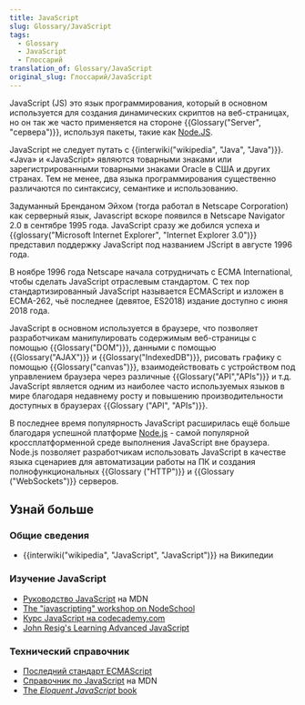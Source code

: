 ```yaml
---
title: JavaScript
slug: Glossary/JavaScript
tags:
  - Glossary
  - JavaScript
  - Глоссарий
translation_of: Glossary/JavaScript
original_slug: Глоссарий/JavaScript
---
```

JavaScript (JS) это язык программирования, который в основном используется для создания динамических скриптов на веб-страницах, но он так же часто применяется на стороне {{Glossary("Server", "сервера")}}, используя пакеты, такие как [Node.JS](http://nodejs.org/).

JavaScript не следует путать с {{interwiki("wikipedia", "Java", "Java")}}. «Java» и «JavaScript» являются товарными знаками или зарегистрированными товарными знаками Oracle в США и других странах. Тем не менее, два языка программирования существенно различаются по синтаксису, семантике и использованию.

Задуманный Бренданом Эйхом (тогда работал в Netscape Corporation) как серверный язык, Javascript вскоре появился в Netscape Navigator 2.0 в сентябре 1995 года. JavaScript сразу же добился успеха и {{glossary("Microsoft Internet Explorer", "Internet Explorer 3.0")}} представил поддержку JavaScript под названием JScript в августе 1996 года.

В ноябре 1996 года Netscape начала сотрудничать с ECMA International, чтобы сделать JavaScript отраслевым стандартом. С тех пор стандартизированный JavaScript называется ECMAScript и изложен в ECMA-262, чьё последнее (девятое, ES2018) издание доступно с июня 2018 года.

JavaScript в основном используется в браузере, что позволяет разработчикам манипулировать содержимым веб-страницы с помощью {{Glossary("DOM")}}, данными с помощью {{Glossary("AJAX")}} и {{Glossary("IndexedDB")}}, рисовать графику с помощью {{Glossary("canvas")}}, взаимодействовать с устройством под управлением браузера через различные {{Glossary("API","APIs")}} и т.д. JavaScript является одним из наиболее часто используемых языков в мире благодаря недавнему росту и повышению производительности доступных в браузерах {{Glossary ("API", "APIs")}}.

В последнее время популярность JavaScript расширилась ещё больше благодаря успешной платформе [Node.js](http://nodejs.org/) - самой популярной кроссплатформенной среде выполнения JavaScript вне браузера. Node.js позволяет разработчикам использовать JavaScript в качестве языка сценариев для автоматизации работы на ПК и создания полнофункциональных {{Glossary ("HTTP")}} и {{Glossary ("WebSockets")}} серверов.

## Узнай больше

### Общие сведения

- {{interwiki("wikipedia", "JavaScript", "JavaScript")}} на Википедии

### Изучение JavaScript

- [Руководство JavaScript](/ru/docs/Web/JavaScript/Guide) на MDN
- [The "javascripting" workshop on NodeSchool](http://nodeschool.io/#workshoppers)
- [Курс JavaScript на codecademy.com](http://www.codecademy.com/tracks/javascript)
- [John Resig's Learning Advanced JavaScript](http://ejohn.org/apps/learn/)

### Технический справочник

- [Последний стандарт ECMAScript](http://www.ecma-international.org/publications/standards/Ecma-262.htm)
- [Справочник по JavaScript](/ru/docs/Web/JavaScript/reference) на MDN
- [The _Eloquent JavaScript_ book](http://eloquentjavascript.net/)
